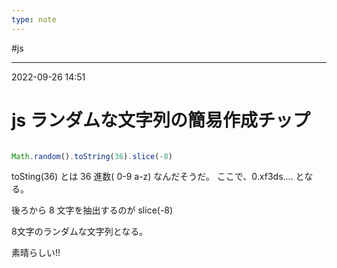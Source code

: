 ```yaml
---
type: note
---
```


#js

---
2022-09-26  14:51

# js ランダムな文字列の簡易作成チップ

```js

Math.random().toString(36).slice(-8)

```

toSting(36) とは 36 進数( 0-9 a-z) なんだそうだ。
ここで、0.xf3ds.... となる。

後ろから 8 文字を抽出するのが
 slice(-8)

8文字のランダムな文字列となる。

素晴らしい!!

